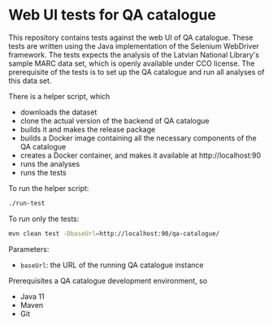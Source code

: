 # Web UI tests for QA catalogue

This repository contains tests against the web UI of QA catalogue. These tests are written using the Java implementation of the Selenium WebDriver framework. The tests expects the analysis of the Latvian National Library's sample MARC data set, which is openly available under CCO license. The prerequisite of the tests is to set up the QA catalogue and run all analyses of this data set.

There is a helper script, which 
* downloads the dataset
* clone the actual version of the backend of QA catalogue
* builds it and makes the release package
* builds a Docker image containing all the necessary components of the QA catalogue
* creates a Docker container, and makes it available at http://localhost:90 
* runs the analyses
* runs the tests

To run the helper script:
```bash
./run-test
```

To run only the tests:
```bash
mvn clean test -DbaseUrl=http://localhost:90/qa-catalogue/
```

Parameters:
* `baseUrl`: the URL of the running QA catalogue instance

Prerequisites a QA catalogue development environment, so
* Java 11
* Maven
* Git
